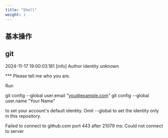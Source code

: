 ```yaml
---
title: "Shell"
weight: 1
---
```


## 基本操作

## git

2024-11-17 19:00:03.181 [info] Author identity unknown

*** Please tell me who you are.

Run

  git config --global user.email "you@example.com"
  git config --global user.name "Your Name"

to set your account's default identity.
Omit --global to set the identity only in this repository.


Failed to connect to github.com port 443 after 21079 ms: Could not connect to server

